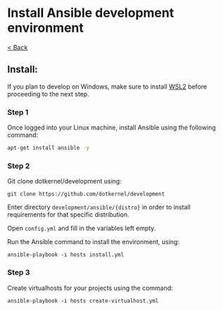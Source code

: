 # Install Ansible development environment

[< Back](../README.md)

## Install:
If you plan to develop on Windows, make sure to install [WSL2](wsl.md) before proceeding to the next step.

### Step 1
Once logged into your Linux machine, install Ansible using  the following command:
```bash
apt-get install ansible -y
```

### Step 2
Git clone dotkernel/development using:
```shell
git clone https://github.com/dotkernel/development
```
Enter directory `development/ansible/{distro}` in order to install requirements for that specific distribution.

Open `config.yml` and fill in the variables left empty.

Run the Ansible command to install the environment, using:
```shell
ansible-playbook -i hosts install.yml
```

### Step 3
Create virtualhosts for your projects using the command:
```shell
ansible-playbook -i hosts create-virtualhost.yml
```
